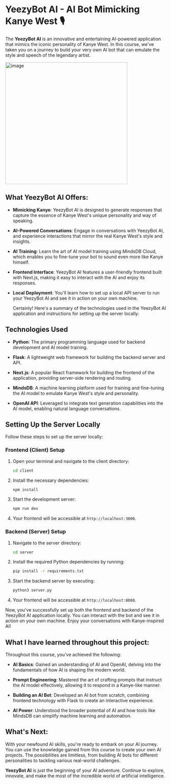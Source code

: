 # YeezyBot AI - AI Bot Mimicking Kanye West 🎙️

The **YeezyBot AI** is an innovative and entertaining AI-powered application that mimics the iconic personality of Kanye West. In this course, we've taken you on a journey to build your very own AI bot that can emulate the style and speech of the legendary artist.

<img width="382" alt="image" src="https://github.com/ankitrout2903/Open-ai/assets/88599131/5e7c1c18-636f-47f9-a6de-8b4bc7950bca">


## What YeezyBot AI Offers:

- **Mimicking Kanye**: YeezyBot AI is designed to generate responses that capture the essence of Kanye West's unique personality and way of speaking.

- **AI-Powered Conversations**: Engage in conversations with YeezyBot AI, and experience interactions that mirror the real Kanye West's style and insights.

- **AI Training**: Learn the art of AI model training using MindsDB Cloud, which enables you to fine-tune your bot to sound even more like Kanye himself.

- **Frontend Interface**: YeezyBot AI features a user-friendly frontend built with Next.js, making it easy to interact with the AI and enjoy its responses.

- **Local Deployment**: You'll learn how to set up a local API server to run your YeezyBot AI and see it in action on your own machine.

  Certainly! Here's a summary of the technologies used in the YeezyBot AI application and instructions for setting up the server locally:

## Technologies Used

- **Python**: The primary programming language used for backend development and AI model training.

- **Flask**: A lightweight web framework for building the backend server and API.

- **Next.js**: A popular React framework for building the frontend of the application, providing server-side rendering and routing.

- **MindsDB**: A machine learning platform used for training and fine-tuning the AI model to emulate Kanye West's style and personality.

- **OpenAI API**: Leveraged to integrate text generation capabilities into the AI model, enabling natural language conversations.

## Setting Up the Server Locally

Follow these steps to set up the server locally:

### Frontend (Client) Setup

1. Open your terminal and navigate to the client directory:

   ```bash
   cd client
   ```

2. Install the necessary dependencies:

   ```bash
   npm install
   ```

3. Start the development server:

   ```bash
   npm run dev
   ```

4. Your frontend will be accessible at `http://localhost:3000`.

### Backend (Server) Setup

1. Navigate to the server directory:

   ```bash
   cd server
   ```

2. Install the required Python dependencies by running:

   ```bash
   pip install -r requirements.txt
   ```

3. Start the backend server by executing:

   ```bash
   python3 server.py
   ```

4. Your frontend will be accessible at `http://localhost:8080`.

Now, you've successfully set up both the frontend and backend of the YeezyBot AI application locally. You can interact with the bot and see it in action on your own machine. Enjoy your conversations with Kanye-inspired AI!

## What I have learned throughout this project:

Throughout this course, you've achieved the following:

- **AI Basics**: Gained an understanding of AI and OpenAI, delving into the fundamentals of how AI is shaping the modern world.

- **Prompt Engineering**: Mastered the art of crafting prompts that instruct the AI model effectively, allowing it to respond in a Kanye-like manner.

- **Building an AI Bot**: Developed an AI bot from scratch, combining frontend technology with Flask to create an interactive experience.

- **AI Power**: Understood the broader potential of AI and how tools like MindsDB can simplify machine learning and automation.

## What's Next:

With your newfound AI skills, you're ready to embark on your AI journey. You can use the knowledge gained from this course to create your own AI projects. The possibilities are limitless, from building AI bots for different personalities to tackling various real-world challenges.

**YeezyBot AI** is just the beginning of your AI adventure. Continue to explore, innovate, and make the most of the incredible world of artificial intelligence.
